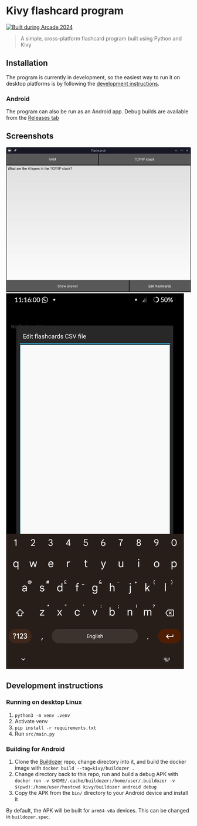 # Kivy flashcard program

[![Built during Arcade 2024](https://badges.api.lorebooks.wiki/badges/hackclub/arcade)](https://hackclub.com/arcade)

> A simple, cross-platform flashcard program built using Python and Kivy

## Installation

The program is currently in development, so the easiest way to run it on desktop platforms is by following the [development instructions](#development-instructions).

### Android

The program can also be run as an Android app. Debug builds are available from the [Releases tab](https://github.com/RandomSearch18/kivy-flash-cards/releases)

## Screenshots

![The flashcards program running on desktop Linux, showing the question part of a flashcard](assets/desktop/question.png)
![The flashcards program running on Android, with a popup for editing the flashcards data and an on-screen keyboard](assets/android/editor.png)

## Development instructions

### Running on desktop Linux

1. `python3 -m venv .venv`
2. Activate venv
3. `pip install -r requirements.txt`
4. Run `src/main.py`

### Building for Android

1. Clone the [Buildozer](https://github.com/kivy/buildozer) repo, change directory into it, and build the docker image with `docker build --tag=kivy/buildozer .`
2. Change directory back to this repo, run and build a debug APK with `docker run -v $HOME/.cache/buildozer:/home/user/.buildozer -v $(pwd):/home/user/hostcwd kivy/buildozer android debug`
3. Copy the APK from the `bin/` directory to your Android device and install it

By default, the APK will be built for `arm64-v8a` devices. This can be changed in `buildozer.spec`.
